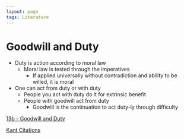```yaml
---
layout: page
tags: Literature
---
```


# Goodwill and Duty

- Duty is action according to moral law
	- Moral law is tested through the imperatives
		- If applied universally without contradiction and ability to be willed, it is moral
- One can act from duty or with duty
	- People you act with duty do it for extrinsic benefit
	- People with goodwill act from duty
		- Goodwill is the continuation to act duty-ly through difficulty

[13b - Goodwill and Duty](../3%20Permanent%20Notes/13b%20-%20Goodwill%20and%20Duty)

[Kant Citations](../4%20Citation%20Notes/Kant%20Citations)